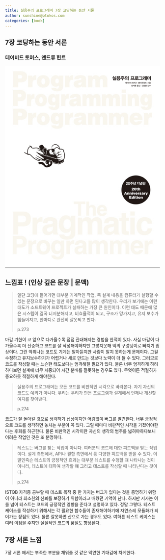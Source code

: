 ```yaml
---
title: 실용주의 프로그래머 7장 코딩하는 동안 서론
author: sunshine@ptokos.com
categories: [book]
---
```


## 7장 코딩하는 동안 서론


### 데이비드 토머스, 앤드류 헌트
![Alt text](/assets/img/book/실용주의-프로그래머/cover.png)


## 느낌표 ! (인상 깊은 문장 | 문맥)
> 일단 코딩에 들어가면 대부분 기계적인 작업, 
> 즉 설계 내용을 컴퓨터가 실행할 수 있는 문장으로 바꾸는 일만 하면 된다고들 많이 생각한다.
> 우리가 보기에는 이런 태도가 소프트웨어 프로젝트가 실패하는 가장 큰 원인이다.
> 이런 태도 때문에 많은 시스템이 결국 너저분해지고, 비효율적이 되고, 구조가 망가지고, 유지 보수가 힘들어지고, 한마디로 완전히 잘못되고 만다.
> 
> p.273

마감 기한이 코 앞으로 다가올수록 점점 관대해지는 경험을 한적이 있다. 
사실 마감이 다가올수록 더 신중하고 코드를 잘 작성해야하지만 그렇지못해 악의 구렁텅이로 빠지기 쉽상이다.
그런 악취나는 코드도 기계는 알아듣지만 사람이 알지 못하는게 문제이다. 그걸 수정하고 유지보수하기가 어렵거나 새로 만드는 것보다 노력이 더 들 수 있다.
그러므로 코드를 작성할 때는 느슨한 태도보다는 엄격해질 필요가 있다. 물론 너무 엄격하게 하려하다보면 설계에 너무 치중되어 시간 분배를 잘못하는 경우도 있다.
무엇이든 적절히가 중요하듯 적절하게 해야한다.

> 실용주의 프로그래머는 모든 코드를 비판적인 시각으로 바라본다.
> 자기 자신의 코드도 예외가 아니다. 우리는 우리가 만든 프로그램과 설계에서 언제나 개선할 여지를 찾아낸다.
> 
> p.274

코드가 잘 돌아갈 것으로 생각하기 십상이지만 어김없이 버그를 발견한다. 
너무 긍정적으로 코드를 생각하면 놓치는 부분이 꼭 있다. 그럴 때마다 비판적인 시각을 가졌어야한다는 후회를 하곤한다.
물론 비판적인 시각이란 자신의 생각의 범주를 넓혀야하다보니 어려운 작업인 것은 또 분명하다.


> 테스트는 버그를 찾는 작업이 아니다. 여러분의 코드에 대한 피드백을 받는 작업이다.
> 설계 측면에서, API나 결합 측면에서 등 다양한 피드백을 받을 수 있다.
> 이 말인즉슨 테스트의 긍정적인 효과는 대부분 테스트를 수행할 떄 나타나는 것이 아니라, 테스트에 대하여 생각할 떄 그리고 테스트를 작성할 때 나타난다는 것이다.
> 
> p.274

ISTQB 자격증 공부할 때 테스트 목적 중 한 가지는 버그가 없다는 것을 증명하기 위함이 아니라 최소한의 신뢰를 보장하기 위함이라고 배웠던 기억이 난다.
하지만 저자는 이를 넘어 테스트는 코드의 긍정적인 영향을 준다고 설명하고 있다. 정말 그렇다. 
테스트 케이스를 작성하기 위해서는 각 필요한 함수들이 존재해야하기에 자연스레 모듈화가 되어가는 장점도 있다.
물론 잘못하면 산으로 가는 경우도 있다. 여하튼 테스트 케이스는 여러 이점을 주지만 실질적인 코드의 품질도 향상된다.

## 7장 서론 느낌
7장 서론 에서는 부족한 부분을 채워줄 것 같은 막연한 기대감에 차게한다.
